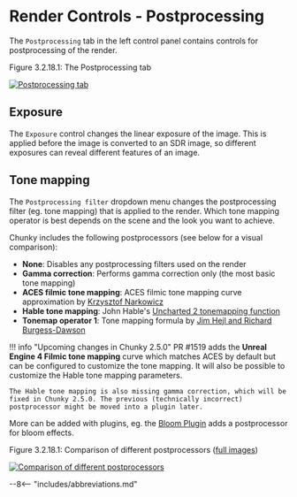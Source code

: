 # Render Controls - Postprocessing

The `Postprocessing` tab in the left control panel contains controls for postprocessing of the render.

<div class="figure" id="figure-3-2-18-1">
  <p class="figure">
  Figure 3.2.18.1: The Postprocessing tab
  </p>
  <div class="figureimgcontainer">
    <a href="../../../../img/user_interface/render_controls/postprocessing_tab.png">
      <img class="figure" src="../../../../img/user_interface/render_controls/postprocessing_tab.png" alt="Postprocessing tab">
    </a>
  </div>
</div>

## Exposure

The `Exposure` control changes the linear exposure of the image. This is applied before the image is converted to an SDR image, so different exposures can reveal different features of an image.

## Tone mapping

The `Postprocessing filter` dropdown menu changes the postprocessing filter (eg. tone mapping) that is applied to the render. Which tone mapping operator is best depends on the scene and the look you want to achieve.

Chunky includes the following postprocessors (see below for a visual comparison):

- **None**: Disables any postprocessing filters used on the render
- **Gamma correction**: Performs gamma correction only (the most basic tone mapping)
- **ACES filmic tone mapping**: ACES filmic tone mapping curve approximation by [Krzysztof Narkowicz](https://knarkowicz.wordpress.com/2016/01/06/aces-filmic-tone-mapping-curve/)
- **Hable tone mapping**: John Hable's [Uncharted 2 tonemapping function](http://filmicworlds.com/blog/filmic-tonemapping-operators/)
- **Tonemap operator 1**: Tone mapping formula by [Jim Hejl and Richard Burgess-Dawson](http://filmicworlds.com/blog/filmic-tonemapping-operators/)

!!! info "Upcoming changes in Chunky 2.5.0"
    PR #1519 adds the **Unreal Engine 4 Filmic tone mapping** curve which matches ACES by default but can be configured to customize the tone mapping.
    It will also be possible to customize the Hable tone mapping parameters.

    The Hable tone mapping is also missing gamma correction, which will be fixed in Chunky 2.5.0. The previous (technically incorrect) postprocessor might be moved into a plugin later.

More can be added with plugins, eg. the [Bloom Plugin](../../../plugins/plugin_list.md#bloom-plugin) adds a postprocessor for bloom effects.

<div class="figure" id="figure-3-2-13-4">
  <p class="figure">
  Figure 3.2.18.1: Comparison of different postprocessors (<a href="https://github.com/chunky-dev/docs/tree/master/ChunkyDocs/docs/img/examples/render_controls/postprocessing" target="_blank">full images</a>)
  </p>
  <div class="figureimgcontainer">
    <a href="../../../../img/examples/render_controls/postprocessing/comparison.png">
      <img class="figure" src="../../../../img/examples/render_controls/postprocessing/comparison.png" alt="Comparison of different postprocessors">
    </a>
  </div>
</div>

--8<-- "includes/abbreviations.md"
